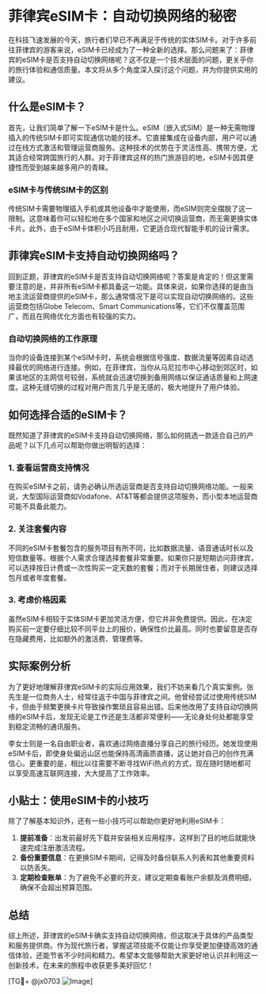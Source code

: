 # 菲律宾eSIM卡：自动切换网络的秘密

在科技飞速发展的今天，旅行者们早已不再满足于传统的实体SIM卡。对于许多前往菲律宾的游客来说，eSIM卡已经成为了一种全新的选择。那么问题来了：菲律宾的eSIM卡是否支持自动切换网络呢？这不仅是一个技术层面的问题，更关乎你的旅行体验和通信质量。本文将从多个角度深入探讨这个问题，并为你提供实用的建议。

## 什么是eSIM卡？

首先，让我们简单了解一下eSIM卡是什么。eSIM（嵌入式SIM）是一种无需物理插入的传统SIM卡即可实现通信功能的技术。它直接集成在设备内部，用户可以通过在线方式激活和管理运营商服务。这种技术的优势在于灵活性高、携带方便，尤其适合经常跨国旅行的人群。对于菲律宾这样的热门旅游目的地，eSIM卡因其便捷性而受到越来越多用户的青睐。

### eSIM卡与传统SIM卡的区别

传统SIM卡需要物理插入手机或其他设备中才能使用，而eSIM则完全摆脱了这一限制。这意味着你可以轻松地在多个国家和地区之间切换运营商，而无需更换实体卡片。此外，由于eSIM卡体积小巧且耐用，它更适合现代智能手机的设计需求。

## 菲律宾eSIM卡支持自动切换网络吗？

回到正题，菲律宾的eSIM卡是否支持自动切换网络呢？答案是肯定的！但这里需要注意的是，并非所有eSIM卡都具备这一功能。具体来说，如果你选择的是由当地主流运营商提供的eSIM卡，那么通常情况下是可以实现自动切换网络的。这些运营商包括Globe Telecom、Smart Communications等，它们不仅覆盖范围广，而且在网络优化方面也有较强的实力。

### 自动切换网络的工作原理

当你的设备连接到某个eSIM卡时，系统会根据信号强度、数据流量等因素自动选择最优的网络进行连接。例如，在菲律宾，当你从马尼拉市中心移动到郊区时，如果该地区的主网信号较弱，系统就会迅速切换到备用网络以保证通话质量和上网速度。这种无缝切换的过程对用户而言几乎是无感的，极大地提升了用户体验。

## 如何选择合适的eSIM卡？

既然知道了菲律宾的eSIM卡支持自动切换网络，那么如何挑选一款适合自己的产品呢？以下几点可以帮助你做出明智的选择：

### 1. 查看运营商支持情况
在购买eSIM卡之前，请务必确认所选运营商是否支持自动切换网络功能。一般来说，大型国际运营商如Vodafone、AT&T等都会提供这项服务，而小型本地运营商可能不具备此能力。

### 2. 关注套餐内容
不同的eSIM卡套餐包含的服务项目有所不同，比如数据流量、语音通话时长以及短信数量等。根据个人需求合理选择套餐非常重要。如果你只是短期访问菲律宾，可以选择按日计费或一次性购买一定天数的套餐；而对于长期居住者，则建议选择包月或者年度套餐。

### 3. 考虑价格因素
虽然eSIM卡相较于实体SIM卡更加灵活方便，但它并非免费提供。因此，在决定购买前一定要仔细比较不同平台上的报价，确保性价比最高。同时也要留意是否存在隐藏费用，比如额外的激活费、管理费等。

## 实际案例分析

为了更好地理解菲律宾eSIM卡的实际应用效果，我们不妨来看几个真实案例。张先生是一位商务人士，经常往返于中国与菲律宾之间。他曾经尝试过使用传统SIM卡，但由于频繁更换卡片导致操作繁琐且容易出错。后来他改用了支持自动切换网络的eSIM卡后，发现无论是工作还是生活都非常便利——无论身处何处都能享受到稳定流畅的通讯服务。

李女士则是一名自由职业者，喜欢通过网络直播分享自己的旅行经历。她发现使用eSIM卡后，即使身处偏远山区也能保持高清画质直播，这让她对自己的创作充满信心。更重要的是，相比以往需要不断寻找WiFi热点的方式，现在随时随地都可以享受高速互联网连接，大大提高了工作效率。

## 小贴士：使用eSIM卡的小技巧

除了了解基本知识外，还有一些小技巧可以帮助你更好地利用eSIM卡：

1. **提前准备**：出发前最好先下载并安装相关应用程序，这样到了目的地后就能快速完成注册激活流程。
2. **备份重要信息**：在更换SIM卡期间，记得及时备份联系人列表和其他重要资料以防丢失。
3. **定期检查账单**：为了避免不必要的开支，建议定期查看账户余额及消费明细，确保不会超出预算范围。

## 总结

综上所述，菲律宾的eSIM卡确实支持自动切换网络，但这取决于具体的产品类型和服务提供商。作为现代旅行者，掌握这项技能不仅能让你享受更加便捷高效的通信体验，还能节省不少时间和精力。希望本文能够帮助大家更好地认识并利用这一创新技术，在未来的旅程中收获更多美好回忆！

[TG💪+ @jx0703 ![Image](https://github.com/user-attachments/assets/dbca1d08-cadb-493c-b0ec-ad6f7a83f270)]